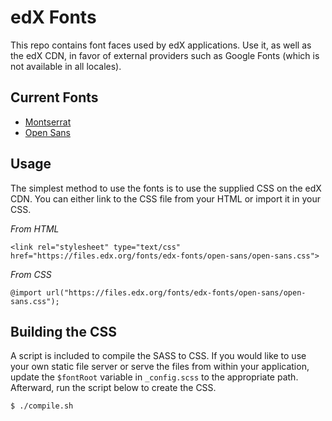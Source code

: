 # edX Fonts

This repo contains font faces used by edX applications. Use it, as well as the edX CDN, in favor of external providers
such as Google Fonts (which is not available in all locales).

## Current Fonts
* [Montserrat](http://edx.github.io/edx-fonts/montserrat)
* [Open Sans](http://edx.github.io/edx-fonts/open-sans)

## Usage
The simplest method to use the fonts is to use the supplied CSS on the edX CDN. You can either link to the CSS file 
from your HTML or import it in your CSS.

*From HTML*

    <link rel="stylesheet" type="text/css" href="https://files.edx.org/fonts/edx-fonts/open-sans/open-sans.css">

*From CSS*

    @import url("https://files.edx.org/fonts/edx-fonts/open-sans/open-sans.css");
 
## Building the CSS
A script is included to compile the SASS to CSS. If you would like to use your own static file server or serve the files
from within your application, update the `$fontRoot` variable in `_config.scss` to the appropriate path. Afterward, 
run the script below to create the CSS.

    $ ./compile.sh
